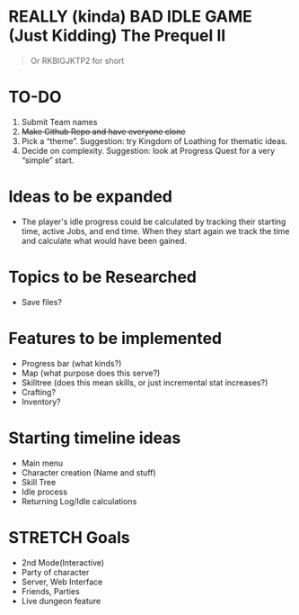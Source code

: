 # REALLY (kinda) BAD IDLE GAME (Just Kidding) The Prequel II
> Or RKBIGJKTP2 for short

# TO-DO
1. Submit Team names 
2. ~~Make Github Repo and have everyone clone~~
3. Pick a “theme”.  Suggestion: try Kingdom of Loathing for thematic ideas.
4. Decide on complexity.  Suggestion: look at Progress Quest for a very “simple” start.

# Ideas to be expanded
* The player's idle progress could be calculated by tracking their starting time, active Jobs, and end time. When they start again we track the time and calculate what would have been gained.

# Topics to be Researched
* Save files?

# Features to be implemented
* Progress bar (what kinds?)
* Map (what purpose does this serve?)
* Skilltree (does this mean skills, or just incremental stat increases?)
* Crafting?
* Inventory?

# Starting timeline ideas
* Main menu
* Character creation (Name and stuff)
* Skill Tree
* Idle process
* Returning Log/Idle calculations

# STRETCH Goals
* 2nd Mode(Interactive)
* Party of character
* Server, Web Interface
* Friends, Parties
* Live dungeon feature
